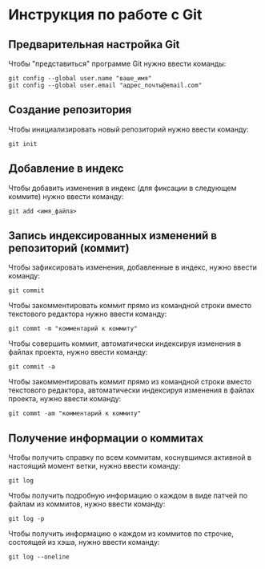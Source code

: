 # **Инструкция по работе с Git**

## Предварительная настройка Git

Чтобы "представиться" программе Git нужно ввести команды:

    git config --global user.name "ваше_имя"
    git config --global user.email "адрес_почты@email.com"

## Создание репозитория

Чтобы инициализировать новый репозиторий нужно ввести команду:

    git init

## Добавление в индекс

Чтобы добавить изменения в индекс (для фиксации в следующем коммите) нужно ввести команду:

    git add <имя_файла>

## Запись индексированных изменений в репозиторий (коммит)

Чтобы зафиксировать изменения, добавленные в индекс, нужно ввести команду:

    git commit

Чтобы закомментировать коммит прямо из командной строки вместо текстового редактора нужно ввести команду:

    git commt -m "комментарий к коммиту"

Чтобы совершить коммит, автоматически индексируя изменения в файлах проекта, нужно ввести команду:

    git commit -a

Чтобы закомментировать коммит прямо из командной строки вместо текстового редактора, автоматически индексируя изменения в файлах проекта, нужно ввести команду:

    git commt -am "комментарий к коммиту"

## Получение информации о коммитах

Чтобы получить справку по всем коммитам, коснувшимся активной в настоящий момент ветки, нужно ввести команду:

    git log

Чтобы получить подробную информацию о каждом в виде патчей по файлам из коммитов, нужно ввести команду:

    git log -p

Чтобы получить информацию о каждом из коммитов по строчке, состоящей из хэша, нужно ввести команду:

    git log --oneline
